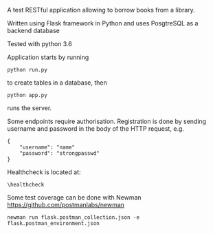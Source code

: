 A test RESTful application allowing to borrow books from a library.

Written using Flask framework in Python and uses PosgtreSQL as a backend database

Tested with python 3.6

Application starts by running 


```
python run.py 
```

to create tables in a database, then

```
python app.py 
```

runs the server.

Some endpoints require authorisation.
Registration is done by sending username and password in the body of the HTTP request, e.g.

```
{
	"username": "name"
	"password": "strongpasswd"
}
```


Healthcheck is located at:

```
\healthcheck
```

Some test coverage can be done with Newman
https://github.com/postmanlabs/newman


```
newman run flask.postman_collection.json -e flask.postman_environment.json
```
